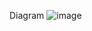 Diagram 
![image](https://github.com/DaoMinhHung1/test_daominhhung/assets/100175597/3e626b9f-453c-4fbc-b709-f2067620599f)

